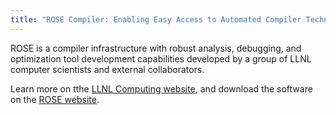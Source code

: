 ```yaml
---
title: "ROSE Compiler: Enabling Easy Access to Automated Compiler Technology"
---
```


ROSE is a compiler infrastructure with robust analysis, debugging, and optimization tool development capabilities developed by a group of LLNL computer scientists and external collaborators.

Learn more on tthe [LLNL Computing website](https://computing.llnl.gov/projects/rose-compiler), and download the software on the [ROSE website](http://rosecompiler.org/).
